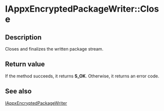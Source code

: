 # IAppxEncryptedPackageWriter::Close

## Description

Closes and finalizes the written package stream.

## Return value

If the method succeeds, it returns **S_OK**. Otherwise, it returns an error code.

## See also

[IAppxEncryptedPackageWriter](https://learn.microsoft.com/windows/desktop/api/appxpackaging/nn-appxpackaging-iappxencryptedpackagewriter)